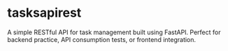 # tasksapirest
A simple RESTful API for task management built using FastAPI. Perfect for backend practice, API consumption tests, or frontend integration.

